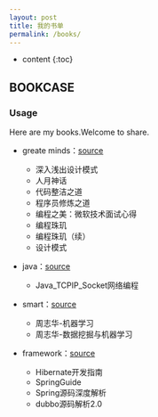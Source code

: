 ```yaml
---
layout: post
title: 我的书单
permalink: /books/
---
```


* content
{:toc}


## BOOKCASE

### Usage

Here are my books.Welcome to share.



+ greate minds：[source](https://github.com/camda/mybook/tree/master/reat%20minds)  
	+ 深入浅出设计模式
	+ 人月神话
	+ 代码整洁之道
	+ 程序员修炼之道
	+ 编程之美：微软技术面试心得
	+ 编程珠玑
	+ 编程珠玑（续）
	+ 设计模式

+ java：[source](https://github.com/camda/mybook/tree/master/java)
	+ Java_TCPIP_Socket网络编程

+ smart：[source](https://github.com/camda/mybook/tree/master/smart)
	+ 周志华-机器学习
	+ 周志华-数据挖掘与机器学习

+ framework：[source](https://github.com/camda/mybook/tree/master/framework)
	+ Hibernate开发指南
	+ SpringGuide
	+ Spring源码深度解析
	+ dubbo源码解析2.0